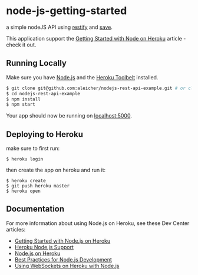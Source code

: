 # node-js-getting-started

a simple nodeJS API using [restify](http://mcavage.github.io/node-restify/) and [save](http://github.com/serby/save).

This application support the [Getting Started with Node on Heroku](https://devcenter.heroku.com/articles/getting-started-with-nodejs) article - check it out.

## Running Locally

Make sure you have [Node.js](http://nodejs.org/) and the [Heroku Toolbelt](https://toolbelt.heroku.com/) installed.

```sh
$ git clone git@github.com:aleicher/nodejs-rest-api-example.git # or clone your own fork
$ cd nodejs-rest-api-example
$ npm install
$ npm start
```

Your app should now be running on [localhost:5000](http://localhost:5000/).

## Deploying to Heroku

make sure to first run:

```
$ heroku login
```

then create the app on heroku and run it:

```
$ heroku create
$ git push heroku master
$ heroku open
```



## Documentation

For more information about using Node.js on Heroku, see these Dev Center articles:

- [Getting Started with Node.js on Heroku](https://devcenter.heroku.com/articles/getting-started-with-nodejs)
- [Heroku Node.js Support](https://devcenter.heroku.com/articles/nodejs-support)
- [Node.js on Heroku](https://devcenter.heroku.com/categories/nodejs)
- [Best Practices for Node.js Development](https://devcenter.heroku.com/articles/node-best-practices)
- [Using WebSockets on Heroku with Node.js](https://devcenter.heroku.com/articles/node-websockets)
